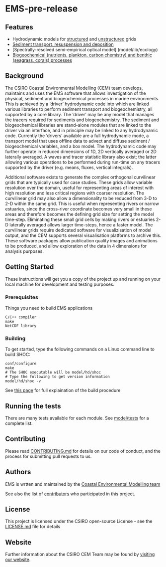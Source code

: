 # EMS-pre-release

## Features
* Hydrodynamic models for [structured](model/hd) and [unstructured](model/hd-us) grids
* [Sediment transport, resuspension and deposition](model/lib/sediments)
* [Spectrally-resolved semi-empirical optical model] (model/lib/ecology)
* [Biogeochemical (nutrients, plankton, carbon chemistry) and benthic (seagrass, corals) processes](model/lib/ecology)

## Background
The CSIRO Coastal Environmental Modelling (CEM) team develops, maintains and uses the EMS software that allows investigation of the physical, sediment and biogeochemical processes in marine environments. This is achieved by a ‘driver’ hydrodynamic code into which are linked various libraries to perform sediment transport and biogeochemistry, all supported by a core library. The ‘driver’ may be any model that manages the tracers required for sediments and biogeochemistry. The sediment and biogeochemical libraries are stand-alone modules that are linked to the driver via an interface, and in principle may be linked to any hydrodynamic code. Currently the ‘drivers’ available are a full hydrodynamic mode, a transport model that uses offline data to advect and diffuse sediment /  biogeochemical variables, and a box model. The hydrodynamic code may further operate in reduced dimensions of 1D, 2D vertically averaged or 2D laterally averaged. A waves and tracer statistic library also exist; the latter allowing various operations to be performed during run-time on any tracers supported by the driver (e.g. means, fluxes, vertical integrals).

Additional software exists to generate the complex orthogonal curvilinear grids that are typically used for case studies. These grids allow variable resolution over the domain, useful for representing areas of interest with high resolution and less critical regions with coarser resolution. The curvilinear grid may also allow a dimensionality to be reduced from 3-D to 2-D within the same grid. This is useful when representing rivers or narrow estuaries, since the cross-river coordinate becomes very small in these areas and therefore becomes the defining grid size for setting the model time-step. Eliminating these small grid cells by making rivers or estuaries 2-D laterally averaged allows larger time-steps, hence a faster model. The curvilinear grids require dedicated software for visualizisation of model output, and the CEM supports several visualisation platforms to archive this. These software packages allow publication quality images and animations to be produced, and allow exploration of the data in 4 dimensions for analysis purposes.

## Getting Started

These instructions will get you a copy of the project up and running on your local machine for development and testing purposes.

### Prerequisites

Things you need to build EMS applications

```
C/C++ compiler
make
NetCDF library
```

### Building
To get started, type the following commands on a Linux command line to build SHOC:

```
conf/configure
make
# The SHOC executable will be model/hd/shoc
# Type the following to get version information
model/hd/shoc -v
```
See [this page](conf/README.md) for full explaination of the build procedure

## Running the tests

There are many tests available for each module. See [model/tests](model/tests) for a complete list.

## Contributing
Please read [CONTRIBUTING.md](#) for details on our code of conduct, and the process for submitting pull requests to us.

## Authors

EMS is wrtten and maintained by the [Coastal Environmental Modelling team](https://research.csiro.au/cem/people/)

See also the list of [contributors](https://github.com/csiro-coasts/EMS-pre-release/contributors) who participated in this project.

## License

This project is licensed under the CSIRO open-source License - see the [LICENSE.md](LICENSE.md) file for details

## Website

Further information about the CSIRO CEM Team may be found by [visiting our website](https://research.csiro.au/cem).
